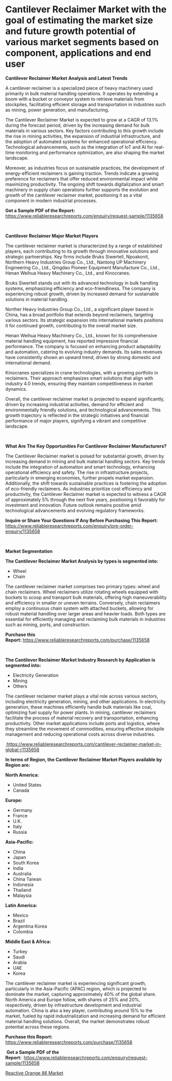 <p><h1>Cantilever Reclaimer Market with the goal of estimating the market size and future growth potential of various market segments based on component, applications and end user</h1></p><p><strong>Cantilever Reclaimer Market Analysis and Latest Trends</strong></p>
<p><p>A cantilever reclaimer is a specialized piece of heavy machinery used primarily in bulk material handling operations. It operates by extending a boom with a bucket or conveyor system to retrieve materials from stockpiles, facilitating efficient storage and transportation in industries such as mining, power generation, and manufacturing.</p><p>The Cantilever Reclaimer Market is expected to grow at a CAGR of 13.1% during the forecast period, driven by the increasing demand for bulk materials in various sectors. Key factors contributing to this growth include the rise in mining activities, the expansion of industrial infrastructure, and the adoption of automated systems for enhanced operational efficiency. Technological advancements, such as the integration of IoT and AI for real-time monitoring and performance optimization, are also shaping the market landscape.</p><p>Moreover, as industries focus on sustainable practices, the development of energy-efficient reclaimers is gaining traction. Trends indicate a growing preference for reclaimers that offer reduced environmental impact while maximizing productivity. The ongoing shift towards digitalization and smart machinery in supply chain operations further supports the evolution and growth of the cantilever reclaimer market, positioning it as a vital component in modern industrial processes.</p></p>
<p><strong>Get a Sample PDF of the Report:&nbsp;</strong> <a href="https://www.reliableresearchreports.com/enquiry/request-sample/1135658?utm_campaign=3210&utm_medium=2&utm_source=Github&utm_content=ia&utm_term=25032025&utm_id=cantilever-reclaimer">https://www.reliableresearchreports.com/enquiry/request-sample/1135658</a></p>
<p>&nbsp;</p>
<p><strong>Cantilever Reclaimer Major Market Players</strong></p>
<p><p>The cantilever reclaimer market is characterized by a range of established players, each contributing to its growth through innovative solutions and strategic partnerships. Key firms include Bruks Siwertell, Npoakonit, Northern Heavy Industries Group Co., Ltd., Nantong UP Machinery Engineering Co., Ltd., Qingdao Pioneer Equipment Manufacture Co., Ltd., Henan Weihua Heavy Machinery Co., Ltd., and Kinocranes.</p><p>Bruks Siwertell stands out with its advanced technology in bulk handling systems, emphasizing efficiency and eco-friendliness. The company is experiencing robust growth, driven by increased demand for sustainable solutions in material handling.</p><p>Norther Heavy Industries Group Co., Ltd., a significant player based in China, has a broad portfolio that extends beyond reclaimers, targeting various sectors. Its strategic expansion into international markets positions it for continued growth, contributing to the overall market size.</p><p>Henan Weihua Heavy Machinery Co., Ltd., known for its comprehensive material handling equipment, has reported impressive financial performance. The company is focused on enhancing product adaptability and automation, catering to evolving industry demands. Its sales revenues have consistently shown an upward trend, driven by strong domestic and international demand.</p><p>Kinocranes specializes in crane technologies, with a growing portfolio in reclaimers. Their approach emphasizes smart solutions that align with industry 4.0 trends, ensuring they maintain competitiveness in market dynamics.</p><p>Overall, the cantilever reclaimer market is projected to expand significantly, driven by increasing industrial activities, demand for efficient and environmentally friendly solutions, and technological advancements. This growth trajectory is reflected in the strategic initiatives and financial performance of major players, signifying a vibrant and competitive landscape.</p></p>
<p>&nbsp;</p>
<p><strong>What Are The Key Opportunities For Cantilever Reclaimer Manufacturers?</strong></p>
<p><p>The Cantilever Reclaimer market is poised for substantial growth, driven by increasing demand in mining and bulk material handling sectors. Key trends include the integration of automation and smart technology, enhancing operational efficiency and safety. The rise in infrastructure projects, particularly in emerging economies, further propels market expansion. Additionally, the shift towards sustainable practices is fostering the adoption of eco-friendly reclaimers. As industries prioritize cost efficiency and productivity, the Cantilever Reclaimer market is expected to witness a CAGR of approximately 5% through the next five years, positioning it favorably for investment and innovation. Future outlook remains positive amid technological advancements and evolving regulatory frameworks.</p></p>
<p><strong>Inquire or Share Your Questions If Any Before Purchasing This Report:</strong> <a href="https://www.reliableresearchreports.com/enquiry/pre-order-enquiry/1135658?utm_campaign=3210&utm_medium=2&utm_source=Github&utm_content=ia&utm_term=25032025&utm_id=cantilever-reclaimer">https://www.reliableresearchreports.com/enquiry/pre-order-enquiry/1135658</a></p>
<p>&nbsp;</p>
<p><strong>Market Segmentation</strong></p>
<p><strong>The Cantilever Reclaimer Market Analysis by types is segmented into:</strong></p>
<p><ul><li>Wheel</li><li>Chain</li></ul></p>
<p><p>The cantilever reclaimer market comprises two primary types: wheel and chain reclaimers. Wheel reclaimers utilize rotating wheels equipped with buckets to scoop and transport bulk materials, offering high maneuverability and efficiency in smaller or uneven terrains. Conversely, chain reclaimers employ a continuous chain system with attached buckets, allowing for robust material handling over larger areas and heavier loads. Both types are essential for efficiently managing and reclaiming bulk materials in industries such as mining, ports, and construction.</p></p>
<p><strong>Purchase this Report:&nbsp;</strong><a href="https://www.reliableresearchreports.com/purchase/1135658?utm_campaign=3210&utm_medium=2&utm_source=Github&utm_content=ia&utm_term=25032025&utm_id=cantilever-reclaimer">https://www.reliableresearchreports.com/purchase/1135658</a></p>
<p>&nbsp;</p>
<p><strong>The Cantilever Reclaimer Market Industry Research by Application is segmented into:</strong></p>
<p><ul><li>Electricity Generation</li><li>Mining</li><li>Others</li></ul></p>
<p><p>The cantilever reclaimer market plays a vital role across various sectors, including electricity generation, mining, and other applications. In electricity generation, these machines efficiently handle bulk materials like coal, optimizing fuel supply for power plants. In mining, cantilever reclaimers facilitate the process of material recovery and transportation, enhancing productivity. Other market applications include ports and logistics, where they streamline the movement of commodities, ensuring effective stockpile management and reducing operational costs across diverse industries.</p></p>
<p><a href="https://www.reliableresearchreports.com/cantilever-reclaimer-market-in-global-r1135658?utm_campaign=3210&utm_medium=2&utm_source=Github&utm_content=ia&utm_term=25032025&utm_id=cantilever-reclaimer">&nbsp;https://www.reliableresearchreports.com/cantilever-reclaimer-market-in-global-r1135658</a></p>
<p><strong>In terms of Region, the Cantilever Reclaimer Market Players available by Region are:</strong></p>
<p>
    <p> <strong> North America: </strong>
        <ul>
            <li>United States</li>
            <li>Canada</li>
        </ul>
        </p> 
    <p> <strong> Europe: </strong>
        <ul>
            <li>Germany</li>
            <li>France</li>
            <li>U.K.</li>
            <li>Italy</li>
            <li>Russia</li>
        </ul>
        </p> 
    <p> <strong> Asia-Pacific: </strong>
        <ul>
            <li>China</li>
            <li>Japan</li>
            <li>South Korea</li>
            <li>India</li>
            <li>Australia</li>
            <li>China Taiwan</li>
            <li>Indonesia</li>
            <li>Thailand</li>
            <li>Malaysia</li>
        </ul>
        </p> 
    <p> <strong> Latin America: </strong>
        <ul>
            <li>Mexico</li>
            <li>Brazil</li>
            <li>Argentina Korea</li>
            <li>Colombia</li>
        </ul>
        </p> 
    <p> <strong> Middle East & Africa: </strong>
        <ul>
            <li>Turkey</li>
            <li>Saudi</li>
            <li>Arabia</li>
            <li>UAE</li>
            <li>Korea</li>
        </ul>
    </p>
    </p>
<p><p>The cantilever reclaimer market is experiencing significant growth, particularly in the Asia-Pacific (APAC) region, which is projected to dominate the market, capturing approximately 40% of the global share. North America and Europe follow, with shares of 25% and 20%, respectively, driven by infrastructure development and industrial automation. China is also a key player, contributing around 15% to the market, fueled by rapid industrialization and increasing demand for efficient material handling solutions. Overall, the market demonstrates robust potential across these regions.</p></p>
<p><strong>Purchase this Report: </strong><a href="https://www.reliableresearchreports.com/purchase/1135658?utm_campaign=3210&utm_medium=2&utm_source=Github&utm_content=ia&utm_term=25032025&utm_id=cantilever-reclaimer">https://www.reliableresearchreports.com/purchase/1135658</a></p>
<p>&nbsp;<strong>Get a Sample PDF of the Report:&nbsp;&nbsp;</strong><a href="https://www.reliableresearchreports.com/enquiry/request-sample/1135658?utm_campaign=3210&utm_medium=2&utm_source=Github&utm_content=ia&utm_term=25032025&utm_id=cantilever-reclaimer">https://www.reliableresearchreports.com/enquiry/request-sample/1135658</a></p>
<p><strong></strong></p>
<p><p><a href="https://github.com/krinerstormy331/Market-Research-Report-List-1/blob/main/reactive-orange-86-market.md?utm_campaign=3210&utm_medium=2&utm_source=Github&utm_content=ia&utm_term=25032025&utm_id=cantilever-reclaimer">Reactive Orange 86 Market</a></p></p>